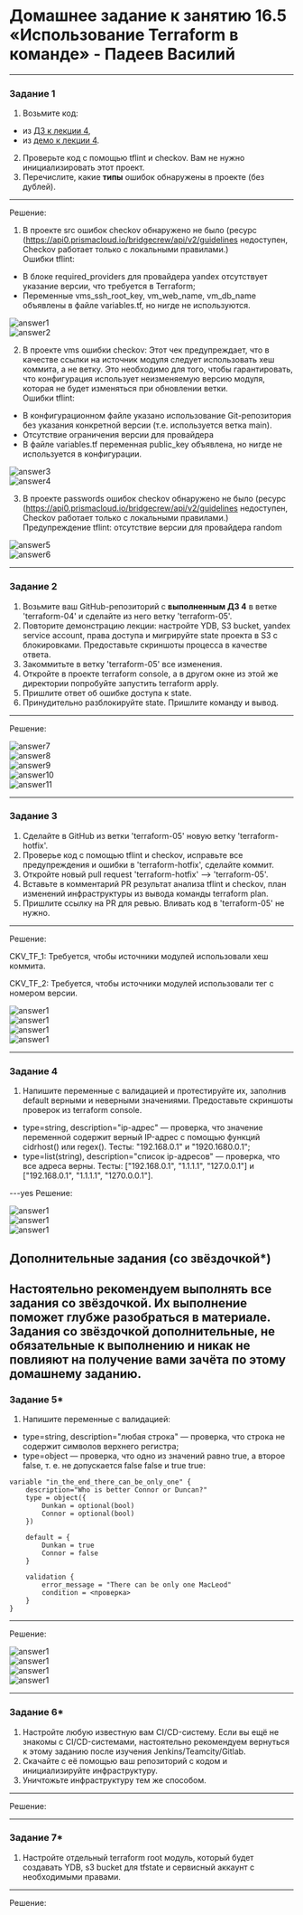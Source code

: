 # Домашнее задание к занятию 16.5 «Использование Terraform в команде» - Падеев Василий

------

### Задание 1

1. Возьмите код:
- из [ДЗ к лекции 4](https://github.com/netology-code/ter-homeworks/tree/main/04/src),
- из [демо к лекции 4](https://github.com/netology-code/ter-homeworks/tree/main/04/demonstration1).
2. Проверьте код с помощью tflint и checkov. Вам не нужно инициализировать этот проект.
3. Перечислите, какие **типы** ошибок обнаружены в проекте (без дублей).

---
Решение:
  
  1. В проекте src ошибок checkov обнаружено не было (ресурс (https://api0.prismacloud.io/bridgecrew/api/v2/guidelines недоступен, Checkov работает только с локальными правилами.)  
  Ошибки tflint:  
  - В блоке required_providers для провайдера yandex отсутствует указание версии, что требуется в Terraform;  
  - Переменные vms_ssh_root_key, vm_web_name, vm_db_name объявлены в файле variables.tf, но нигде не используются.  
    
 ![answer1](https://github.com/Vasiliy-Ser/Terraform_Basics_Yandex_Cloud_16.2/blob/c1e968bf6f5e076f23eb67d9297047cf685d9124/png/1.1.png)   
 ![answer2](https://github.com/Vasiliy-Ser/Terraform_Basics_Yandex_Cloud_16.2/blob/c1e968bf6f5e076f23eb67d9297047cf685d9124/png/1.2.png)   

  2. В проекте vms ошибки checkov: Этот чек предупреждает, что в качестве ссылки на источник модуля следует использовать хеш коммита, а не ветку. Это необходимо для того, чтобы гарантировать, что конфигурация использует неизменяемую версию модуля, которая не будет изменяться при обновлении ветки.  
  Ошибки tflint:  
  - В конфигурационном файле указано использование Git-репозитория без указания конкретной версии (т.е. используется ветка main).  
  - Отсутствие ограничения версии для провайдера  
  - В файле variables.tf переменная public_key объявлена, но нигде не используется в конфигурации. 

 ![answer3](https://github.com/Vasiliy-Ser/Terraform_Basics_Yandex_Cloud_16.2/blob/c1e968bf6f5e076f23eb67d9297047cf685d9124/png/1.3vms.png)   
 ![answer4](https://github.com/Vasiliy-Ser/Terraform_Basics_Yandex_Cloud_16.2/blob/c1e968bf6f5e076f23eb67d9297047cf685d9124/png/1.4vms.png)   

  3. В проекте passwords ошибок checkov обнаружено не было (ресурс (https://api0.prismacloud.io/bridgecrew/api/v2/guidelines недоступен, Checkov работает только с локальными правилами.)  
  Предупреждение tflint: отсутствие версии для провайдера random   

 ![answer5](https://github.com/Vasiliy-Ser/Terraform_Basics_Yandex_Cloud_16.2/blob/c1e968bf6f5e076f23eb67d9297047cf685d9124/png/1.5p.png)   
 ![answer6](https://github.com/Vasiliy-Ser/Terraform_Basics_Yandex_Cloud_16.2/blob/c1e968bf6f5e076f23eb67d9297047cf685d9124/png/1.6p.png)     

------

### Задание 2

1. Возьмите ваш GitHub-репозиторий с **выполненным ДЗ 4** в ветке 'terraform-04' и сделайте из него ветку 'terraform-05'.
2. Повторите демонстрацию лекции: настройте YDB, S3 bucket, yandex service account, права доступа и мигрируйте state проекта в S3 с блокировками. Предоставьте скриншоты процесса в качестве ответа.
3. Закоммитьте в ветку 'terraform-05' все изменения.
4. Откройте в проекте terraform console, а в другом окне из этой же директории попробуйте запустить terraform apply.
5. Пришлите ответ об ошибке доступа к state.
6. Принудительно разблокируйте state. Пришлите команду и вывод.

---
Решение:
  
 ![answer7](https://github.com/Vasiliy-Ser/Terraform_Basics_Yandex_Cloud_16.2/blob/c1e968bf6f5e076f23eb67d9297047cf685d9124/png/2.1.png)   
 ![answer8](https://github.com/Vasiliy-Ser/Terraform_Basics_Yandex_Cloud_16.2/blob/c1e968bf6f5e076f23eb67d9297047cf685d9124/png/2.2.png)   
 ![answer9](https://github.com/Vasiliy-Ser/Terraform_Basics_Yandex_Cloud_16.2/blob/c1e968bf6f5e076f23eb67d9297047cf685d9124/png/2.3.png)   
 ![answer10](https://github.com/Vasiliy-Ser/Terraform_Basics_Yandex_Cloud_16.2/blob/c1e968bf6f5e076f23eb67d9297047cf685d9124/png/2.4.png)   
 ![answer11](https://github.com/Vasiliy-Ser/Terraform_Basics_Yandex_Cloud_16.2/blob/c1e968bf6f5e076f23eb67d9297047cf685d9124/png/2.5.png)  

------
### Задание 3  

1. Сделайте в GitHub из ветки 'terraform-05' новую ветку 'terraform-hotfix'.
2. Проверье код с помощью tflint и checkov, исправьте все предупреждения и ошибки в 'terraform-hotfix', сделайте коммит.
3. Откройте новый pull request 'terraform-hotfix' --> 'terraform-05'. 
4. Вставьте в комментарий PR результат анализа tflint и checkov, план изменений инфраструктуры из вывода команды terraform plan.
5. Пришлите ссылку на PR для ревью. Вливать код в 'terraform-05' не нужно.

---
Решение:
  
  CKV_TF_1: Требуется, чтобы источники модулей использовали хеш коммита.

  CKV_TF_2: Требуется, чтобы источники модулей использовали тег с номером версии.

 ![answer1](https://github.com/Vasiliy-Ser/Terraform_Basics_Yandex_Cloud_16.2/blob/aebab6d9cfa7cd57b4caad5cbb812e78b360ecf0/png/3.1.png)   
 ![answer1](https://github.com/Vasiliy-Ser/Terraform_Basics_Yandex_Cloud_16.2/blob/aebab6d9cfa7cd57b4caad5cbb812e78b360ecf0/png/3.2.png)   
 ![answer1](https://github.com/Vasiliy-Ser/Terraform_Basics_Yandex_Cloud_16.2/blob/aebab6d9cfa7cd57b4caad5cbb812e78b360ecf0/png/3.3.png)   
 ![answer1](https://github.com/Vasiliy-Ser/Terraform_Basics_Yandex_Cloud_16.2/blob/aebab6d9cfa7cd57b4caad5cbb812e78b360ecf0/png/3.4.png)   

------
### Задание 4

1. Напишите переменные с валидацией и протестируйте их, заполнив default верными и неверными значениями. Предоставьте скриншоты проверок из terraform console. 

- type=string, description="ip-адрес" — проверка, что значение переменной содержит верный IP-адрес с помощью функций cidrhost() или regex(). Тесты:  "192.168.0.1" и "1920.1680.0.1";
- type=list(string), description="список ip-адресов" — проверка, что все адреса верны. Тесты:  ["192.168.0.1", "1.1.1.1", "127.0.0.1"] и ["192.168.0.1", "1.1.1.1", "1270.0.0.1"].

---yes
Решение:
  
 ![answer1](https://github.com/Vasiliy-Ser/Terraform_Basics_Yandex_Cloud_16.2/blob/aebab6d9cfa7cd57b4caad5cbb812e78b360ecf0/png/4.1.png)   
 ![answer1](https://github.com/Vasiliy-Ser/Terraform_Basics_Yandex_Cloud_16.2/blob/aebab6d9cfa7cd57b4caad5cbb812e78b360ecf0/png/4.2.png)   
 ![answer1](https://github.com/Vasiliy-Ser/Terraform_Basics_Yandex_Cloud_16.2/blob/aebab6d9cfa7cd57b4caad5cbb812e78b360ecf0/png/4.3.png)   

## Дополнительные задания (со звёздочкой*)

**Настоятельно рекомендуем выполнять все задания со звёздочкой.** Их выполнение поможет глубже разобраться в материале.   
Задания со звёздочкой дополнительные, не обязательные к выполнению и никак не повлияют на получение вами зачёта по этому домашнему заданию. 
------
### Задание 5*
1. Напишите переменные с валидацией:
- type=string, description="любая строка" — проверка, что строка не содержит символов верхнего регистра;
- type=object — проверка, что одно из значений равно true, а второе false, т. е. не допускается false false и true true:
```
variable "in_the_end_there_can_be_only_one" {
    description="Who is better Connor or Duncan?"
    type = object({
        Dunkan = optional(bool)
        Connor = optional(bool)
    })

    default = {
        Dunkan = true
        Connor = false
    }

    validation {
        error_message = "There can be only one MacLeod"
        condition = <проверка>
    }
}
```
---
Решение:
  
 ![answer1](https://github.com/Vasiliy-Ser/Terraform_Basics_Yandex_Cloud_16.2/blob/aebab6d9cfa7cd57b4caad5cbb812e78b360ecf0/png/5.1.png)   
 ![answer1](https://github.com/Vasiliy-Ser/Terraform_Basics_Yandex_Cloud_16.2/blob/aebab6d9cfa7cd57b4caad5cbb812e78b360ecf0/png/5.2.png)   
 ![answer1](https://github.com/Vasiliy-Ser/Terraform_Basics_Yandex_Cloud_16.2/blob/aebab6d9cfa7cd57b4caad5cbb812e78b360ecf0/png/5.3.png)    
 ![answer1](https://github.com/Vasiliy-Ser/Terraform_Basics_Yandex_Cloud_16.2/blob/aebab6d9cfa7cd57b4caad5cbb812e78b360ecf0/png/5.4.png)   

------
### Задание 6*

1. Настройте любую известную вам CI/CD-систему. Если вы ещё не знакомы с CI/CD-системами, настоятельно рекомендуем вернуться к этому заданию после изучения Jenkins/Teamcity/Gitlab.
2. Скачайте с её помощью ваш репозиторий с кодом и инициализируйте инфраструктуру.
3. Уничтожьте инфраструктуру тем же способом.


---
Решение:
  
  

------
### Задание 7*
1. Настройте отдельный terraform root модуль, который будет создавать YDB, s3 bucket для tfstate и сервисный аккаунт с необходимыми правами. 

---
Решение:
  




